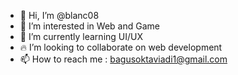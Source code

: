 - 👋 Hi, I’m @blanc08
- 👀 I’m interested in Web and Game
- 🌱 I’m currently learning UI/UX
- 🔥 I’m looking to collaborate on web development
- 📫 How to reach me : bagusoktaviadi1@gmail.com

<!---
blanc08/blanc08 is a ✨ special ✨ repository because its `README.md` (this file) appears on your GitHub profile.
You can click the Preview link to take a look at your changes.
--->
